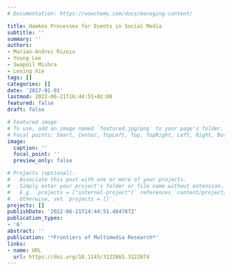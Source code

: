 ```yaml
---
# Documentation: https://wowchemy.com/docs/managing-content/

title: Hawkes Processes for Events in Social Media
subtitle: ''
summary: ''
authors:
- Marian-Andrei Rizoiu
- Young Lee
- Swapnil Mishra
- Lexing Xie
tags: []
categories: []
date: '2017-01-01'
lastmod: 2022-06-21T16:44:51+02:00
featured: false
draft: false

# Featured image
# To use, add an image named `featured.jpg/png` to your page's folder.
# Focal points: Smart, Center, TopLeft, Top, TopRight, Left, Right, BottomLeft, Bottom, BottomRight.
image:
  caption: ''
  focal_point: ''
  preview_only: false

# Projects (optional).
#   Associate this post with one or more of your projects.
#   Simply enter your project's folder or file name without extension.
#   E.g. `projects = ["internal-project"]` references `content/project/deep-learning/index.md`.
#   Otherwise, set `projects = []`.
projects: []
publishDate: '2022-06-21T14:44:51.484787Z'
publication_types:
- '6'
abstract: ''
publication: '*Frontiers of Multimedia Research*'
links:
- name: URL
  url: https://doi.org/10.1145/3122865.3122874
---
```

